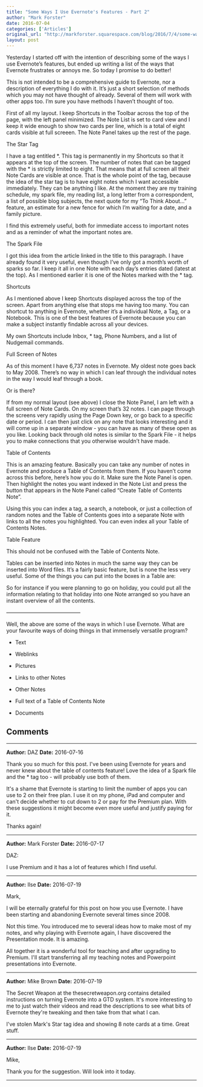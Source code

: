 ```yaml
---
title: "Some Ways I Use Evernote's Features - Part 2"
author: "Mark Forster"
date: 2016-07-04
categories: ['Articles']
original_url: "http://markforster.squarespace.com/blog/2016/7/4/some-ways-i-use-evernotes-features-part-2.html"
layout: post
---
```


Yesterday I started off with the intention of describing some of the ways I use Evernote’s features, but ended up writing a list of the ways that Evernote frustrates or annoys me. So today I promise to do better!

This is not intended to be a comprehensive guide to Evernote, nor a description of everything I do with it. It’s just a short selection of methods which you may not have thought of already. Several of them will work with other apps too. I’m sure you have methods I haven’t thought of too.

First of all my layout. I keep Shortcuts in the Toolbar across the top of the page, with the left panel minimized. The Note List is set to card view and I keep it wide enough to show two cards per line, which is a total of eight cards visible at full screeen. The Note Panel takes up the rest of the page.

The Star Tag

I have a tag entitled *. This tag is permanently in my Shortcuts so that it appears at the top of the screen. The number of notes that can be tagged with the * is strictly limited to eight. That means that at full screen all their Note Cards are visible at once. That is the whole point of the tag, because the idea of the star tag is to have eight notes which I want accessible immediately. They can be anything I like. At the moment they are my training schedule, my spark file, my reading list, a long letter from a correspondent, a list of possible blog subjects, the next quote for my “To Think About…” feature, an estimate for a new fence for which I’m waiting for a date, and a family picture.

I find this extremely useful, both for immediate access to important notes and as a reminder of what the important notes are.

The Spark File

I got this idea from the article linked in the title to this paragraph. I have already found it very useful, even though I’ve only got a month’s worth of sparks so far. I keep it all in one Note with each day’s entries dated (latest at the top). As I mentioned earlier it is one of the Notes marked with the * tag.

Shortcuts

As I mentioned above I keep Shortcuts displayed across the top of the screen. Apart from anything else that stops me having too many. You can shortcut to anything in Evernote, whether it’s a individual Note, a Tag, or a Notebook. This is one of the best features of Evernote because you can make a subject instantly findable across all your devices.

My own Shortcuts include Inbox, * tag, Phone Numbers, and a list of Nudgemail commands.

Full Screen of Notes

As of this moment I have 6,737 notes in Evernote. My oldest note goes back to May 2008. There’s no way in which I can leaf through the individual notes in the way I would leaf through a book.

Or is there?

If from my normal layout (see above) I close the Note Panel, I am left with a full screen of Note Cards. On my screen that’s 32 notes. I can page through the screens very rapidly using the Page Down key, or go back to a specific date or period. I can then just click on any note that looks interesting and it will come up in a separate window - you can have as many of these open as you like. Looking back through old notes is similar to the Spark File - it helps you to make connections that you otherwise wouldn’t have made.

Table of Contents

This is an amazing feature. Basically you can take any number of notes in Evernote and produce a Table of Contents from them. If you haven’t come across this before, here’s how you do it. Make sure the Note Panel is open. Then highlight the notes you want indexed in the Note List and press the button that appears in the Note Panel called “Create Table of Contents Note”.

Using this you can index a tag, a search, a notebook, or just a collection of random notes and the Table of Contents goes into a separate Note with links to all the notes you highlighted. You can even index all your Table of Contents Notes.

Table Feature

This should not be confused with the Table of Contents Note.

Tables can be inserted into Notes in much the same way they can be inserted into Word files. It’s a fairly basic feature, but is none the less very useful. Some of the things you can put into the boxes in a Table are:

So for instance if you were planning to go on holiday, you could put all the information relating to that holiday into one Note arranged so you have an instant overview of all the contents.

——————————————

Well, the above are some of the ways in which I use Evernote. What are your favourite ways of doing things in that immensely versatile program?

- Text

- Weblinks

- Pictures

- Links to other Notes

- Other Notes

- Full text of a Table of Contents Note

- Documents


## Comments

---

**Author:** DAZ
**Date:** 2016-07-16

Thank you so much for this post. I've been using Evernote for years and never knew about the table of contents feature! Love the idea of a Spark file and the \* tag too - will probably use both of them.  
  
It's a shame that Evernote is starting to limit the number of apps you can use to 2 on their free plan. I use it on my phone, iPad and computer and can't decide whether to cut down to 2 or pay for the Premium plan. With these suggestions it might become even more useful and justify paying for it.  
  
Thanks again!

---

**Author:** Mark Forster
**Date:** 2016-07-17

DAZ:  
  
I use Premium and it has a lot of features which I find useful.

---

**Author:** Ilse
**Date:** 2016-07-19

Mark,  
  
I will be eternally grateful for this post on how you use Evernote. I have been starting and abandoning Evernote several times since 2008.   
  
Not this time. You introduced me to several ideas how to make most of my notes, and why playing with Evernote again, I have discovered the Presentation mode. It is amazing.  
  
All together it is a wonderful tool for teaching and after upgrading to Premium. I'll start transferring all my teaching notes and Powerpoint presentations into Evernote.

---

**Author:** Mike Brown
**Date:** 2016-07-19

The Secret Weapon at the thesecretweapon.org contains detailed instructions on turning Evernote into a GTD system. It's more interesting to me to just watch their videos and read the descriptions to see what bits of Evernote they're tweaking and then take from that what I can.   
  
I've stolen Mark's Star tag idea and showing 8 note cards at a time. Great stuff.

---

**Author:** Ilse
**Date:** 2016-07-19

Mike,  
  
Thank you for the suggestion. Will look into it today.

---

